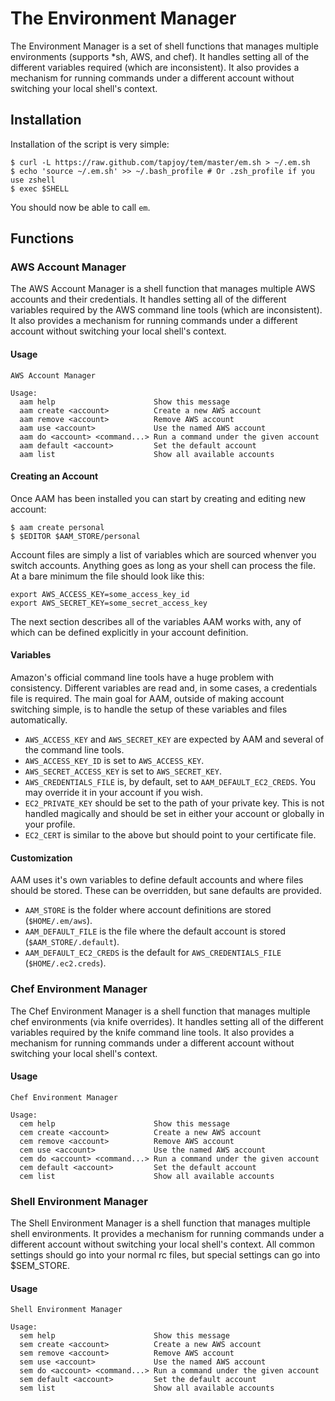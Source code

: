 # The Environment Manager

The Environment Manager is a set of shell functions that manages multiple environments (supports *sh, AWS, and chef). It handles setting all of the different variables required (which are inconsistent).  It also provides a mechanism for running commands under a different account without switching your local shell's context.

## Installation

Installation of the script is very simple:

```
$ curl -L https://raw.github.com/tapjoy/tem/master/em.sh > ~/.em.sh
$ echo 'source ~/.em.sh' >> ~/.bash_profile # Or .zsh_profile if you use zshell
$ exec $SHELL
```

You should now be able to call `em`.

## Functions
### AWS Account Manager
The AWS Account Manager is a shell function that manages multiple AWS accounts and their credentials. It handles setting
all of the different variables required by the AWS command line tools (which are inconsistent). It also provides a
mechanism for running commands under a different account without switching your local shell's context.

#### Usage

```
AWS Account Manager

Usage:
  aam help                      Show this message
  aam create <account>          Create a new AWS account
  aam remove <account>          Remove AWS account
  aam use <account>             Use the named AWS account
  aam do <account> <command...> Run a command under the given account
  aam default <account>         Set the default account
  aam list                      Show all available accounts
```

#### Creating an Account

Once AAM has been installed you can start by creating and editing new account:

```
$ aam create personal
$ $EDITOR $AAM_STORE/personal
```

Account files are simply a list of variables which are sourced whenver you switch accounts. Anything goes as long as
your shell can process the file. At a bare minimum the file should look like this:

```
export AWS_ACCESS_KEY=some_access_key_id
export AWS_SECRET_KEY=some_secret_access_key
```

The next section describes all of the variables AAM works with, any of which can be defined explicitly in your account
definition.

#### Variables

Amazon's official command line tools have a huge problem with consistency. Different variables are read and, in some
cases, a credentials file is required. The main goal for AAM, outside of making account switching simple, is to handle
the setup of these variables and files automatically.

* `AWS_ACCESS_KEY` and `AWS_SECRET_KEY` are expected by AAM and several of the command line tools.
* `AWS_ACCESS_KEY_ID` is set to `AWS_ACCESS_KEY`.
* `AWS_SECRET_ACCESS_KEY` is set to `AWS_SECRET_KEY`.
* `AWS_CREDENTIALS_FILE` is, by default, set to `AAM_DEFAULT_EC2_CREDS`. You may override it in your account if you
  wish.
* `EC2_PRIVATE_KEY` should be set to the path of your private key. This is not handled magically and should be set in
  either your account or globally in your profile.
* `EC2_CERT` is similar to the above but should point to your certificate file.

#### Customization

AAM uses it's own variables to define default accounts and where files should be stored. These can be overridden, but
sane defaults are provided.

* `AAM_STORE` is the folder where account definitions are stored (`$HOME/.em/aws`).
* `AAM_DEFAULT_FILE` is the file where the default account is stored (`$AAM_STORE/.default`).
* `AAM_DEFAULT_EC2_CREDS` is the default for `AWS_CREDENTIALS_FILE` (`$HOME/.ec2.creds`).

### Chef Environment Manager
The Chef Environment Manager is a shell function that manages multiple chef environments (via knife overrides). It handles setting
all of the different variables required by the knife command line tools. It also provides a
mechanism for running commands under a different account without switching your local shell's context.

#### Usage
```
Chef Environment Manager

Usage:
  cem help                      Show this message
  cem create <account>          Create a new AWS account
  cem remove <account>          Remove AWS account
  cem use <account>             Use the named AWS account
  cem do <account> <command...> Run a command under the given account
  cem default <account>         Set the default account
  cem list                      Show all available accounts
```

### Shell Environment Manager
The Shell Environment Manager is a shell function that manages multiple shell environments. It provides a
mechanism for running commands under a different account without switching your local shell's context.  All common settings should go into your normal rc files, but special settings can go into $SEM_STORE.

#### Usage
```
Shell Environment Manager

Usage:
  sem help                      Show this message
  sem create <account>          Create a new AWS account
  sem remove <account>          Remove AWS account
  sem use <account>             Use the named AWS account
  sem do <account> <command...> Run a command under the given account
  sem default <account>         Set the default account
  sem list                      Show all available accounts
```